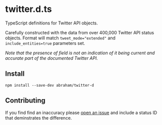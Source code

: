 twitter.d.ts
====

TypeScript definitions for Twitter API objects.

Carefully constructed with the data from over 400,000 Twitter API status objects. Format will match `tweet_mode="extended"` and `include_entities=true` parameters set.

_Note that the presence of field is not an indication of it being current and accurate part of the documented Twitter API._

Install
----

```
npm install --save-dev abraham/twitter-d
```

Contributing
----

If you find find an inaccuracy please [open an issue](https://github.com/abraham/twitter-d/issues) and include a status ID that deminstrates the difference.
